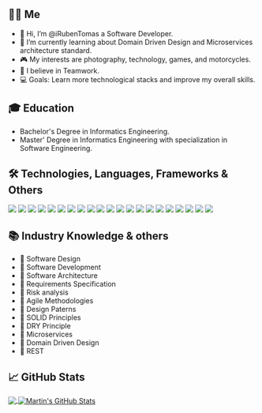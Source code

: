 ## 👨‍🦱 Me
- 👋 Hi, I’m @iRubenTomas a Software Developer.
- 🌱 I’m currently learning about Domain Driven Design and Microservices architecture standard.
- 🎮 My interests are photography, technology, games, and motorcycles.
- 📌 I believe in Teamwork.
- 💻 Goals: Learn more technological stacks and improve my overall skills.



## 🎓 Education
- Bachelor's Degree in Informatics Engineering.
- Master' Degree in Informatics Engineering with specialization in Software Engineering.



## 🛠 Technologies, Languages, Frameworks & Others

![](https://img.shields.io/badge/Windows-informational?style=flat&logo=windows&logoColor=white&color=413839)
![](https://img.shields.io/badge/MAC-informational?style=flat&logo=MAC&logoColor=white&color=413839)
![](https://img.shields.io/badge/Linux-informational?style=flat&logo=linux&logoColor=white&color=413839)
![](https://img.shields.io/badge/IntelliJ_IDEA-informational?style=flat&logo=intellij-idea&logoColor=white&color=413839)
![](https://img.shields.io/badge/Visual_Studio_2019-informational?style=flat&logo=visual-studio&logoColor=white&color=413839)
![](https://img.shields.io/badge/Visual_Code-informational?style=flat&logo=visual-studio-code&logoColor=white&color=413839)
![](https://img.shields.io/badge/Java-informational?style=flat&logo=java&logoColor=white&color=413839)
![](https://img.shields.io/badge/C%23-informational?style=flat&logo=c&logoColor=white&color=413839)
![](https://img.shields.io/badge/C-informational?style=flat&logo=c&logoColor=white&color=413839)
![](https://img.shields.io/badge/C++-informational?style=flat&logo=c&logoColor=white&color=413839)
![](https://img.shields.io/badge/Python-informational?style=flat&logo=python&logoColor=white&color=413839)
![](https://img.shields.io/badge/.NET-informational?style=flat&logo=ASP.NET&logoColor=white&color=413839)
![](https://img.shields.io/badge/Spring_Boot-informational?style=flat&logo=spring&logoColor=white&color=413839)
![](https://img.shields.io/badge/WCF-informational?style=flat&logo=microsoft&logoColor=white&color=413839)
![](https://img.shields.io/badge/React_Native-informational?style=flat&logo=react&logoColor=white&color=413839)
![](https://img.shields.io/badge/PostgreSQL-informational?style=flat&logo=postgresql&logoColor=white&color=413839)
![](https://img.shields.io/badge/MySQL-informational?style=flat&logo=mysql&logoColor=white&color=413839)
![](https://img.shields.io/badge/MongoDB-informational?style=flat&logo=mongodb&logoColor=white&color=413839)
![](https://img.shields.io/badge/Docker-informational?style=flat&logo=docker&logoColor=white&color=413839)
![](https://img.shields.io/badge/Amazon_AWS-informational?style=flat&logo=amazon&logoColor=white&color=413839)
![](https://img.shields.io/badge/Graphql-informational?style=flat&logo=graphql&logoColor=white&color=413839)

## 📚 Industry Knowledge & others
- 📄 Software Design 
- 📄 Software Development 
- 📄 Software Architecture 
- 📄 Requirements Specification 
- 📄 Risk analysis   
- 📄 Agile Methodologies
- 📄 Design Paterns
- 📄 SOLID Principles
- 📄 DRY Principle  
- 📄 Microservices 
- 📄 Domain Driven Design 
- 📄 REST 



## &#x1f4c8; GitHub Stats

<a href="https://github.com/iRubenTomas">
  <img align="center" src="https://github-readme-stats.vercel.app/api/top-langs/?username=iRubenTomas&hide=java,html,tex&title_color=ffffff&text_color=c9cacc&icon_color=2bbc8a&bg_color=1d1f21&langs_count=3" />
</a>

<a href="https://github.com/iRubenTomas/iRubenTomas">
  <img align="center" src="https://github-readme-stats.vercel.app/api?username=iRubenTomas&show_icons=true&line_height=27&count_private=true&title_color=ffffff&text_color=c9cacc&icon_color=2bbc8a&bg_color=1d1f21" alt="Martin's GitHub Stats" />
</a>

